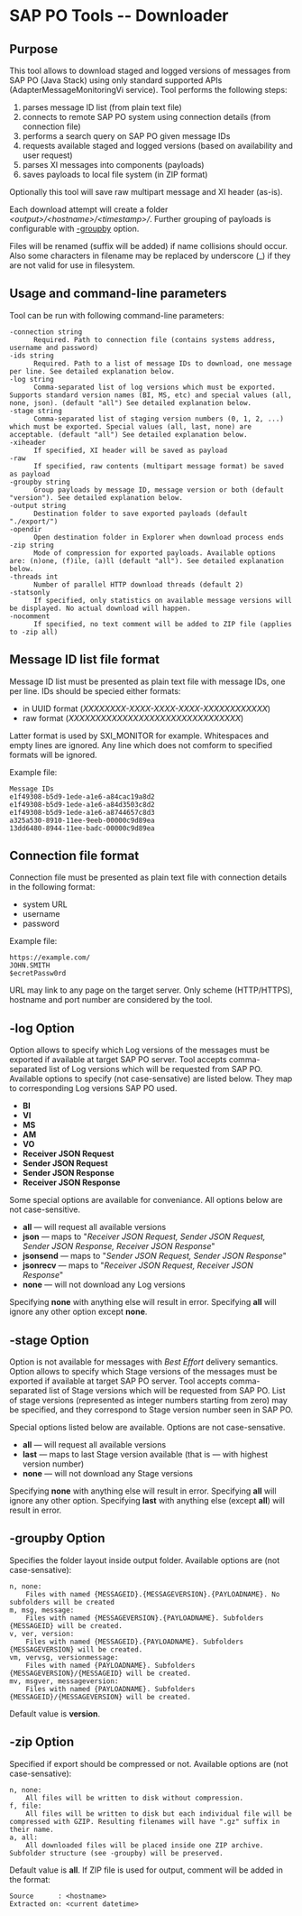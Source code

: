 # SAP PO Tools -- Downloader
## Purpose

This tool allows to download staged and logged versions of messages from SAP PO (Java Stack) using only standard supported APIs (AdapterMessageMonitoringVi service). Tool performs the following steps:

1. parses message ID list (from plain text file)
2. connects to remote SAP PO system using connection details (from connection file)
3. performs a search query on SAP PO given message IDs
4. requests available staged and logged versions (based on availability and user request)
5. parses XI messages into components (payloads)
6. saves payloads to local file system (in ZIP format)

Optionally this tool will save raw multipart message and XI header (as-is).

Each download attempt will create a folder *\<output>/\<hostname>/\<timestamp>/*. Further grouping of payloads is configurable with [-groupby](#groupby) option. 

Files will be renamed (suffix will be added) if name collisions should occur. Also some characters in filename may be replaced by underscore (\_) if they are not valid for use in filesystem.

## Usage and command-line parameters

Tool can be run with following command-line parameters:

	-connection string
          Required. Path to connection file (contains systems address, username and password)
 	-ids string
          Required. Path to a list of message IDs to download, one message per line. See detailed explanation below.
 	-log string
          Comma-separated list of log versions which must be exported. Supports standard version names (BI, MS, etc) and special values (all, none, json). (default "all") See detailed explanation below. 
	-stage string
	      Comma-separated list of staging version numbers (0, 1, 2, ...) which must be exported. Special values (all, last, none) are acceptable. (default "all") See detailed explanation below. 
	-xiheader
	      If specified, XI header will be saved as payload
	-raw
	      If specified, raw contents (multipart message format) be saved as payload
	-groupby string
          Group payloads by message ID, message version or both (default "version"). See detailed explanation below.
	-output string
	      Destination folder to save exported payloads (default "./export/")
	-opendir
	      Open destination folder in Explorer when download process ends
	-zip string
	      Mode of compression for exported payloads. Available options are: (n)one, (f)ile, (a)ll (default "all"). See detailed explanation below.
	-threads int
	      Number of parallel HTTP download threads (default 2)
	-statsonly
	      If specified, only statistics on available message versions will be displayed. No actual download will happen.
	-nocomment
		  If specified, no text comment will be added to ZIP file (applies to -zip all)

## Message ID list file format

Message ID list must be presented as plain text file with message IDs, one per line. IDs should be specied either formats:
- in UUID format (*XXXXXXXX-XXXX-XXXX-XXXX-XXXXXXXXXXXX*)
- raw format (*XXXXXXXXXXXXXXXXXXXXXXXXXXXXXXXX*)

Latter format is used by SXI_MONITOR for example. Whitespaces and empty lines are ignored. Any line which does not comform to specified formats will be ignored.

Example file:

	Message IDs
	e1f49308-b5d9-1ede-a1e6-a84cac19a8d2
	e1f49308-b5d9-1ede-a1e6-a84d3503c8d2
	e1f49308-b5d9-1ede-a1e6-a8744657c8d3
	a325a530-8910-11ee-9eeb-00000c9d89ea
	13dd6480-8944-11ee-badc-00000c9d89ea


## Connection file format

Connection file must be presented as plain text file with connection details in the following format:

- system URL
- username
- password

Example file:

	https://example.com/
	JOHN.SMITH
	$ecretPassw0rd

URL may link to any page on the target server. Only scheme (HTTP/HTTPS), hostname and port number are considered by the tool. 

## -log Option

Option allows to specify which Log versions of the messages must be exported if available at target SAP PO server. Tool accepts comma-separated list of Log versions which will be requested from SAP PO. Available options to specify (not case-sensative) are listed below. They map to corresponding Log versions SAP PO used.

- **BI**
- **VI**
- **MS**
- **AM**
- **VO**
- **Receiver JSON Request**
- **Sender JSON Request**
- **Sender JSON Response**
- **Receiver JSON Response**

Some special options are available for conveniance. All options below are not case-sensitive.

- **all** — will request all available versions
- **json** — maps to "*Receiver JSON Request, Sender JSON Request, Sender JSON Response, Receiver JSON Response*"
- **jsonsend** — maps to "*Sender JSON Request, Sender JSON Response*"
- **jsonrecv** — maps to "*Receiver JSON Request, Receiver JSON Response*"
- **none** — will not download any Log versions

Specifying **none** with anything else will result in error. Specifying **all** will ignore any other option except **none**.

## -stage Option

Option is not available for messages with *Best Effort* delivery semantics. Option allows to specify which Stage versions of the messages must be exported if available at target SAP PO server. Tool accepts comma-separated list of Stage versions which will be requested from SAP PO. List of stage versions (represented as integer numbers starting from zero) may be specified, and they correspond to Stage version number seen in SAP PO.

Special options listed below are available. Options are not case-sensative.

- **all**  — will request all available versions
- **last** — maps to last Stage version available (that is — with highest version number)
- **none** — will not download any Stage versions

Specifying **none** with anything else will result in error. 
Specifying **all** will ignore any other option.
Specifying **last** with anything else (except **all**) will result in error. 

## -groupby Option

Specifies the folder layout inside output folder. Available options are (not case-sensative):

	n, none:
		Files with named {MESSAGEID}.{MESSAGEVERSION}.{PAYLOADNAME}. No subfolders will be created
	m, msg, message:
		Files with named {MESSAGEVERSION}.{PAYLOADNAME}. Subfolders {MESSAGEID} will be created.
	v, ver, version:
		Files with named {MESSAGEID}.{PAYLOADNAME}. Subfolders {MESSAGEVERSION} will be created.
	vm, vervsg, versionmessage:
		Files with named {PAYLOADNAME}. Subfolders {MESSAGEVERSION}/{MESSAGEID} will be created.
	mv, msgver, messageversion:
		Files with named {PAYLOADNAME}. Subfolders {MESSAGEID}/{MESSAGEVERSION} will be created.

Default value is **version**.

## -zip Option

Specified if export should be compressed or not. Available options are (not case-sensative):

	n, none:
		All files will be written to disk without compression.
	f, file:
		All files will be written to disk but each individual file will be compressed with GZIP. Resulting filenames will have ".gz" suffix in their name.
	a, all:
		All downloaded files will be placed inside one ZIP archive. Subfolder structure (see -groupby) will be preserved.


Default value is **all**. If ZIP file is used for output, comment will be added in the format:

	Source      : <hostname>
	Extracted on: <current datetime>




